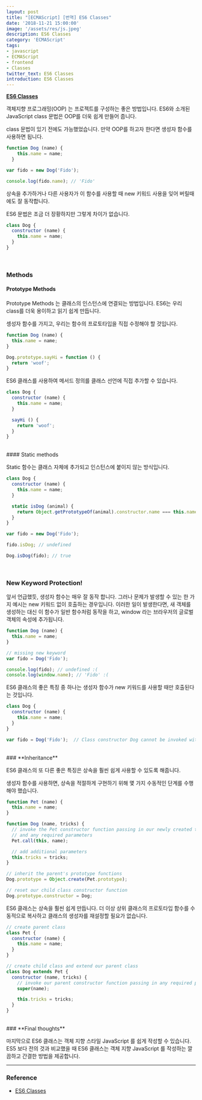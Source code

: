 ```yaml
---
layout: post
title: "[ECMAScript] [번역] ES6 Classes"
date: '2018-11-21 15:00:00'
image: '/assets/res/js.jpeg'
description: ES6 Classes
category: 'ECMAScript'
tags:
- javascript
- ECMAScript
- frontend
- Classes
twitter_text: ES6 Classes
introduction: ES6 Classes
---
```


**<a href="https://www.javascriptjanuary.com/blog/es6-classes">ES6 Classes</a>**

객체지향 프로그래밍(OOP) 는 프로젝트를 구성하는 좋은 방법입니다. ES6와 소개된 JavaScript class 문법은 OOP를 더욱 쉽게 만들어 줍니다.

class 문법이 있기 전에도 가능했었습니다. 만약 OOP를 하고자 한다면 생성자 함수를 사용하면 됩니다.

```js
function Dog (name) {
    this.name = name;
  }

var fido = new Dog('Fido');

console.log(fido.name); // 'Fido'
```

상속을 추가하거나 다른 사용자가 이 함수를 사용할 때 new 키워드 사용을 잊어 버릴때에도 잘 동작합니다.

ES6 문법은 조금 더 장황하지만 그렇게 차이가 없습니다.

```js
class Dog {
  constructor (name) {
    this.name = name;
  }
}
```

<br/>

### **Methods**

#### Prototype Methods

Prototype Methods 는 클래스의 인스턴스에 연결되는 방법입니다. ES6는 우리 class를 더욱 용이하고 읽기 쉽게 만듭니다.

셍성자 함수를 가지고, 우리는 함수의 프로토타입을 직접 수정해야 할 것입니다.


```js
function Dog (name) {
  this.name = name;
}

Dog.prototype.sayHi = function () {
  return 'woof';
}

```

ES6 클래스를 사용하여 메서드 정의를 클래스 선언에 직접 추가할 수 있습니다.

```js
class Dog {
  constructor (name) {
    this.name = name;
  }

  sayHi () {
    return 'woof';
  }
}
```

<br/>
#### Static methods

Static 함수는 클래스 자체에 추가되고 인스턴스에 붙이지 않는 방식입니다.

```js
class Dog {
  constructor (name) {
    this.name = name;
  }

  static isDog (animal) {
    return Object.getPrototypeOf(animal).constructor.name === this.name;
  }
}

var fido = new Dog('Fido');

fido.isDog; // undefined

Dog.isDog(fido); // true
```


<br/>

### **New Keyword Protection!**

앞서 언급했듯, 생성자 함수는 매우 잘 동작 합니다. 그러나 문제가 발생할 수 있는 한 가지 예시는 new 키워드 없이 호출하는 경우입니다. 이러한 일이 발생한다면, 새 객체를 생성하는 대신 이 함수가 일반 함수처럼 동작을 하고, window 라는 브라우저의 글로벌 객체의 속성에 추가됩니다.

```js
function Dog (name) {
  this.name = name;
}

// missing new keyword
var fido = Dog('Fido');

console.log(fido); // undefined :(
console.log(window.name); // 'Fido' :(
```

ES6 클래스의 좋은 특징 중 하나는 생성자 함수가 new 키워드를 사용할 때만 호출된다는 것입니다.

```js
class Dog {
  constructor (name) {
    this.name = name;
  }
}

var fido = Dog('Fido');  // Class constructor Dog cannot be invoked without 'new'
```

<br/>
### **Inheritance**

ES6 클래스의 또 다른 좋은 특징은 상속을 훨씬 쉽게 사용할 수 있도록 해줍니다.

생성자 함수를 사용하면, 상속을 적절하게 구현하기 위해 몇 가지 수동적인 단계를 수행해야 했습니다.

```js
function Pet (name) {
  this.name = name;
}

function Dog (name, tricks) {
  // invoke the Pet constructor function passing in our newly created this object 
  // and any required parameters
  Pet.call(this, name);

  // add additional parameters
  this.tricks = tricks;
}

// inherit the parent's prototype functions
Dog.prototype = Object.create(Pet.prototype);

// reset our child class constructor function
Dog.prototype.constructor = Dog;
```

ES6 클래스는 상속을 훨씬 쉽게 만듭니다. 더 이상 상위 클래스의 프로토타입 함수를 수동적으로 복사하고 클래스의 생성자를 재설정할 필요가 없습니다.

```js
// create parent class
class Pet {
  constructor (name) {
    this.name = name;
  }
}

// create child class and extend our parent class
class Dog extends Pet {
  constructor (name, tricks) {
    // invoke our parent constructor function passing in any required parameters
    super(name);

    this.tricks = tricks;
  }
}
```

<br/>
### **Final thoughts**

마지막으로 ES6 클래스는 객체 지향 스타일 JavaScript 를 쉽게 작성할 수 있습니다. ES5 보다 전의 것과 비교했을 때 ES6 클래스는 객체 지향 JavaScript 를 작성하는 깔끔하고 간결한 방법을 제공합니다.



-----
### Reference
- <a href="https://www.javascriptjanuary.com/blog/es6-classes">ES6 Classes</a>
